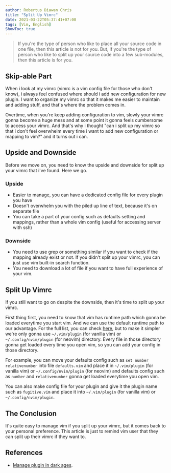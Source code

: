 ```yaml
---
author: Robertus Diawan Chris
title: "Split Up Vimrc"
date: 2021-03-22T05:37:41+07:00
tags: [Vim, English]
ShowToc: true
---
```


> If you're the type of person who like to place all your source code in one file, then this article is not for you. But, if you're the type of person who like to split up your source code into a few sub-modules, then this article is for you.

## Skip-able Part

When i look at my vimrc (vimrc is a vim config file for those who don't know), i always feel confused where should i add new configuration for new plugin. I want to organize my vimrc so that it makes me easier to maintain and adding stuff, and that's where the problem comes in.

Overtime, when you're keep adding configuration to vim, slowly your vimrc gonna become a huge mess and at some point it gonna feels cumbersome to access your vimrc. And that's why i thought "can i split up my vimrc so that i don't feel overwhelm every time i want to add new configuration or mapping to vim?" and it turns out i can.

## Upside and Downside

Before we move on, you need to know the upside and downside for split up your vimrc that i've found. Here we go.

### Upside

- Easier to manage, you can have a dedicated config file for every plugin you have
- Doesn't overwhelm you with the piled up line of text, because it's on separate file
- You can take a part of your config such as defaults setting and mappings, rather than a whole vim config (useful for accessing server with ssh)

### Downside

- You need to use grep or something similar if you want to check if the mapping already exist or not. If you didn't split up your vimrc, you can just use vim built-in search function.
- You need to download a lot of file if you want to have full experience of your vim.

## Split Up Vimrc

If you still want to go on despite the downside, then it's time to split up your vimrc.

First thing first, you need to know that vim has runtime path which gonna be loaded everytime you start vim. And we can use the default runtime path to our advantage. For the full list, you can check [here](https://learnvimscriptthehardway.stevelosh.com/chapters/42.html), but to make it simpler we're only gonna use `~/.vim/plugin` (for vanilla vim) or `~/.config/nvim/plugin` (for neovim) directory. Every file in those directory gonna get loaded every time you open vim, so you can add your config in those directory.

For example, you can move your defaults config such as `set number relativenumber` into file `defaults.vim` and place it in `~/.vim/plugin` (for vanilla vim) or `~/.config/nvim/plugin` (for neovim) and defaults config such as `number` and `relativenumber` gonna get loaded everytime you open vim.

You can also make config file for your plugin and give it the plugin name such as `fugitive.vim` and place it into `~/.vim/plugin` (for vanilla vim) or `~/.config/nvim/plugin`.

## The Conclusion

It's quite easy to manage vim if you split up your vimrc, but it comes back to your personal preference. This article is just to remind vim user that they can split up their vimrc if they want to.

## References

- [Manage plugin in dark ages](https://learnvimscriptthehardway.stevelosh.com/chapters/42.html).
